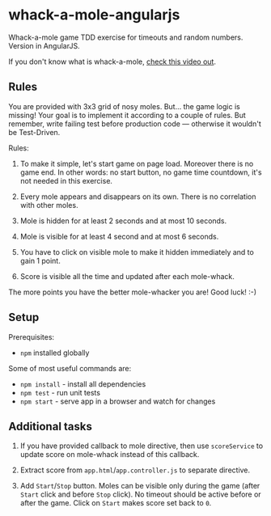 whack-a-mole-angularjs
======================

Whack-a-mole game TDD exercise for timeouts and random numbers. Version in AngularJS.

If you don't know what is whack-a-mole, [check this video out]( https://youtu.be/25lP02806rw?t=12s ).

Rules
-----

You are provided with 3x3 grid of nosy moles. But&hellip; the game logic is missing!
 Your goal is to implement it according to a couple of rules. But remember, write failing test before production code
 &mdash; otherwise it wouldn't be Test-Driven.

Rules:

1. To make it simple, let's start game on page load. Moreover there is no game end. In other words: no start button,
   no game time countdown, it's not needed in this exercise.
   
1. Every mole appears and disappears on its own. There is no correlation with other moles.

1. Mole is hidden for at least 2 seconds and at most 10 seconds.

1. Mole is visible for at least 4 second and at most 6 seconds.

1. You have to click on visible mole to make it hidden immediately and to gain 1 point.

1. Score is visible all the time and updated after each mole-whack.

The more points you have the better mole-whacker you are! Good luck! :-)

Setup
-----

Prerequisites:

* `npm` installed globally

Some of most useful commands are:

* `npm install` - install all dependencies
* `npm test` - run unit tests
* `npm start` - serve app in a browser and watch for changes

Additional tasks
----------------

1. If you have provided callback to mole directive, then use `scoreService` to update score on mole-whack instead of
   this callback.

1. Extract score from `app.html`/`app.controller.js` to separate directive.

1. Add `Start`/`Stop` button. Moles can be visible only during the game (after `Start` click and before `Stop` click).
   No timeout should be active before or after the game. Click on `Start` makes score set back to `0`. 
